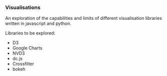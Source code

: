 ### Visualisations

An exploration of the capabilities and limits of different visualisation
libraries written in javascript and python.

Libraries to be explored:
* D3
* Google Charts
* NVD3
* dc.js
* Crossfilter
* bokeh